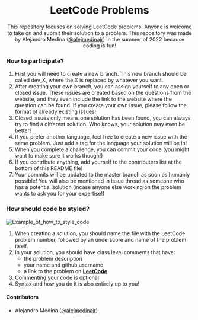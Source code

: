 <div align="center">    
 
# LeetCode Problems  
 
This repository focuses on solving LeetCode problems. Anyone is welcome to take on and submit their solution to a problem. This repository was made by Alejandro Medina ([@alejmedinajr](https://github.com/alejmedinajr/)) in the summer of 2022 because coding is fun!    

</div>

### How to participate?

1. First you will need to create a new branch. This new branch should be called dev_X, where the X is replaced by whatever you want.
2. After creating your own branch, you can assign yourself to any open or closed issue. These issues are created based on the questions from the website, and they even include the link to the website where the question can be found. If you create your own issue, please follow the format of already existing issues! 
3. Closed issues only means one solution has been found, you can always try to find a different solution. Who knows, your solution may even be better!
4. If you prefer another language, feel free to create a new issue with the same problem. Just add a tag for the language your solution will be in!
5. When you complete a challenge, you can commit your code (you might want to make sure it works though!) 
6. If you contribute anything, add yourself to the contributers list at the bottom of this README file!
7. Your commits will be updated to the master branch as soon as humanly possible! You will also be mentioned in issue thread as someone who has a potential solution (incase anyone else working on the problem wants to ask you for your expertise!)
### How should code be styled?
![Example_of_how_to_style_code](https://user-images.githubusercontent.com/100097809/183768065-80dea423-1b44-4b8b-80aa-8f597dac815c.png)

1. When creating a solution, you should name the file with the LeetCode problem number, followed by an underscore and name of the problem itself.
2. In your solution, you should have class level comments that have: 
      - the problem description
      - your name and github username
      - a link to the problem on  [**LeetCode**](https://leetcode.com/problemset/all/)
3. Commenting your code is optional
4. Syntax and how you do it is also entirely up to you!


#### Contributors
- Alejandro Medina ([@alejmedinajr](https://github.com/alejmedinajr/))
